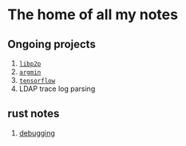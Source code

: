 # The home of all my notes

## Ongoing projects

1. [`libp2p`](libp2p.md)
2. [`argmin`](argmin.md)
3. [`tensorflow`](tensorflow.md)
4. LDAP trace log parsing

## rust notes

1. [debugging](debugging.md)
